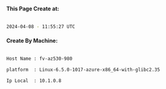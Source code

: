 
   
#### This Page Create at:

```bash

2024-04-08 - 11:55:27 UTC

```

#### Create By Machine:

```bash

Host Name : fv-az530-980

platform  : Linux-6.5.0-1017-azure-x86_64-with-glibc2.35

Ip Local  : 10.1.0.8

```

